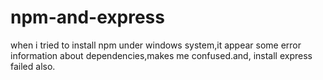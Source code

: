 npm-and-express
===============

when i tried to install npm under windows system,it appear some error information about dependencies,makes me confused.and, install express failed also.
